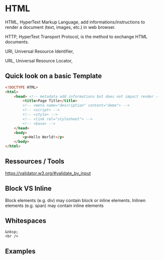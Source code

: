 # HTML

HTML, HyperText Markup Language, add informations/instructions to render a document (text, images, etc.) in web browser.

HTTP, HyperText Transport Protocol, is the method to exchange HTML documents.

URI, Universal Resource Identifier,

URL, Universal Resource Locator,

## Quick look on a basic Template

```html
<!DOCTYPE HTML>
<html>
    <head> <!-- metadata add informations but does not impact render -->
        <title>Page Title</title>
        <!-- <meta name="description" content="demo"> -->
        <!-- <script> -->
        <!-- <style> -->
        <!-- <link rel="stylesheet"> -->
        <!-- <base> -->
    </head>
    <body>
        <p>Hello World!</p>
    </body>
</html>
```

## Ressources / Tools

https://validator.w3.org/#validate_by_input

## Block VS Inline

Block elements (e.g. div) may contain block or inline elements.
Inlinen elements (e.g. span) may contain inline elements

## Whitespaces

```
&nbsp; 
<br />
```

## Examples